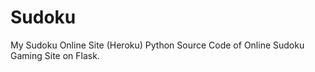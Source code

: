 Sudoku
======

My Sudoku Online Site (Heroku)
Python Source Code of Online Sudoku Gaming Site on Flask.
